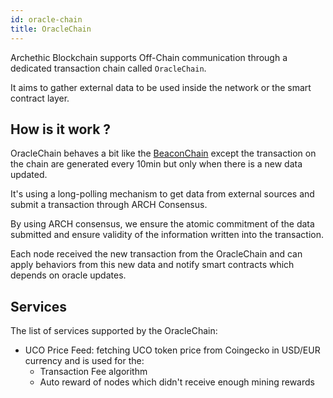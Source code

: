 ```yaml
---
id: oracle-chain
title: OracleChain
---
```


Archethic Blockchain supports Off-Chain communication through a dedicated transaction chain called `OracleChain`.

It aims to gather external data to be used inside the network or the smart contract layer.

## How is it work ?

OracleChain behaves a bit like the [BeaconChain](/learn/sharding/beacon-chain) except the transaction on the chain are generated every 10min but only when there is a new data updated.

It's using a long-polling mechanism to get data from external sources and submit a transaction through ARCH Consensus.

By using ARCH consensus, we ensure the atomic commitment of the data submitted and ensure validity of the information written into the transaction.

Each node received the new transaction from the OracleChain and can apply behaviors from this new data and notify smart contracts which depends on oracle updates.

## Services

The list of services supported by the OracleChain:

- UCO Price Feed: fetching UCO token price from Coingecko in USD/EUR currency and is used for the:
  - Transaction Fee algorithm
  - Auto reward of nodes which didn't receive enough mining rewards



